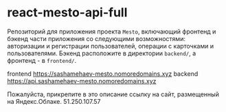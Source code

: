 # react-mesto-api-full
Репозиторий для приложения проекта `Mesto`, включающий фронтенд и бэкенд части приложения со следующими возможностями: авторизации и регистрации пользователей, операции с карточками и пользователями. Бэкенд расположите в директории `backend/`, а фронтенд - в `frontend/`.

frontend https://sashamehaev-mesto.nomoredomains.xyz
backend https://api.sashamehaev-mesto.nomoredomains.xyz
  
Пожалуйста, прикрепите в это описание ссылку на сайт, размещенный на Яндекс.Облаке.
51.250.107.57
